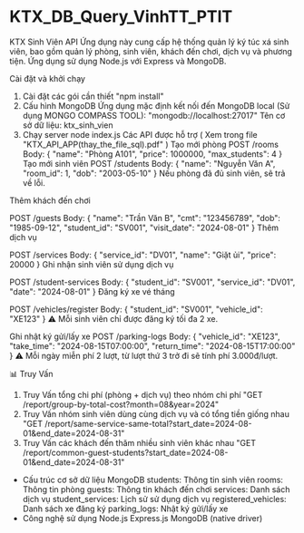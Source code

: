 ﻿# KTX_DB_Query_VinhTT_PTIT
KTX Sinh Viên API
Ứng dụng này cung cấp hệ thống quản lý ký túc xá sinh viên, bao gồm quản lý phòng, sinh viên, khách đến chơi, dịch vụ và phương tiện. Ứng dụng sử dụng Node.js với Express và MongoDB.

Cài đặt và khởi chạy
1. Cài đặt các gói cần thiết
        "npm install"
2. Cấu hình MongoDB
Ứng dụng mặc định kết nối đến MongoDB local (Sử dụng MONGO COMPASS TOOL):
        "mongodb://localhost:27017"
Tên cơ sở dữ liệu: ktx_sinh_vien
3. Chạy server
        node index.js
Các API được hỗ trợ ( Xem trong file "KTX_API_APP(thay_the_file_sql).pdf" )
Tạo mới phòng
POST /rooms
Body:
{
  "name": "Phòng A101",
  "price": 1000000,
  "max_students": 4
}
Tạo mới sinh viên
POST /students
Body:
{
  "name": "Nguyễn Văn A",
  "room_id": 1,
  "dob": "2003-05-10"
}
Nếu phòng đã đủ sinh viên, sẽ trả về lỗi.

Thêm khách đến chơi

POST /guests
Body:
{
  "name": "Trần Văn B",
  "cmt": "123456789",
  "dob": "1985-09-12",
  "student_id": "SV001",
  "visit_date": "2024-08-01"
}
Thêm dịch vụ

POST /services
Body:
{
  "service_id": "DV01",
  "name": "Giặt ủi",
  "price": 20000
}
Ghi nhận sinh viên sử dụng dịch vụ

POST /student-services
Body:
{
  "student_id": "SV001",
  "service_id": "DV01",
  "date": "2024-08-01"
}
Đăng ký xe vé tháng

POST /vehicles/register
Body:
{
  "student_id": "SV001",
  "vehicle_id": "XE123"
}
⚠️ Mỗi sinh viên chỉ được đăng ký tối đa 2 xe.

Ghi nhật ký gửi/lấy xe
POST /parking-logs
Body:
{
  "vehicle_id": "XE123",
  "take_time": "2024-08-15T07:00:00",
  "return_time": "2024-08-15T17:00:00"
}
⚠️ Mỗi ngày miễn phí 2 lượt, từ lượt thứ 3 trở đi sẽ tính phí 3.000đ/lượt.

📊 Truy Vấn
1. Truy Vấn tổng chi phí (phòng + dịch vụ) theo nhóm chi phí
        "GET /report/group-by-total-cost?month=08&year=2024"
2. Truy Vấn nhóm sinh viên dùng cùng dịch vụ và có tổng tiền giống nhau
        "GET /report/same-service-same-total?start_date=2024-08-01&end_date=2024-08-31"
3. Truy Vấn các khách đến thăm nhiều sinh viên khác nhau
        "GET /report/common-guest-students?start_date=2024-08-01&end_date=2024-08-31"
- Cấu trúc cơ sở dữ liệu MongoDB
        students: Thông tin sinh viên
        rooms: Thông tin phòng
        guests: Thông tin khách đến chơi
        services: Danh sách dịch vụ
        student_services: Lịch sử sử dụng dịch vụ
        registered_vehicles: Danh sách xe đăng ký
        parking_logs: Nhật ký gửi/lấy xe
- Công nghệ sử dụng
        Node.js
        Express.js
        MongoDB (native driver)
